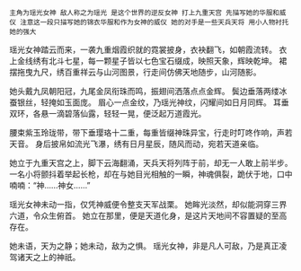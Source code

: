     主角为瑶光女神 敌人称之为瑶光 是这个世界的逆反女神 打上九重天宫 先描写她的华服和威仪 注意这一段只描写她的锦衣华服和作为女神的威仪 她的对手是一些天兵天将 用小人物衬托她的强大 


瑶光女神踏云而来，一袭九重烟霞织就的霓裳披身，衣袂翻飞，如朝霞流转。
衣上金线绣有北斗七星，每一颗星子皆以七色宝石缀成，映照天象，辉映乾坤。
裙摆拖曳九尺，绣百重祥云与山河图景，行走间仿佛天地随步，山河随影。

她头戴九凤朝阳冠，九尾金凤衔珠而鸣，振翅间洒落点点金辉。
鬓边垂落两缕冰蚕银丝，轻掩如玉面庞。
眉心一点金纹，乃瑶光神纹，闪耀间如日月同辉。
耳垂双环，各悬一滴碧落仙露，轻轻一晃，便泛起万道霞光。

腰束紫玉玲珑带，带下垂璎珞十二重，每重皆缀神珠异宝，行走时叮咚作响，声若天音。
身后披帛如流光飞瀑，绣有日月星辰，随风而动，宛若天道亲临。

她立于九重天宫之上，脚下云海翻涌，天兵天将列阵于前，却无一人敢上前半步。
一名小将颤抖着举起长枪，却在与她目光相触的一瞬，神魂俱裂，跪伏于地，口中喃喃：“神……神女……”

瑶光女神未动一指，仅凭神威便令整支天军战栗。
她眸光淡然，却似能洞穿三界六道，令众生俯首。
她立在那里，便是天道化身，是这片天地间不容置疑的至高存在。

她未语，天为之静；她未动，敌为之惧。
瑶光女神，非是凡人可敌，乃是真正凌驾诸天之上的神祇。    